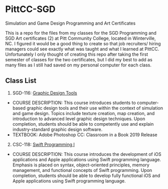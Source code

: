 # PittCC-SGD
Simulation and Game Design Programming and Art Certificates

This is a repo for the files from my classes for the SGD Programming and SGD Art certificates (2) at Pitt Community College, located in Winterville, NC. I figured it would be a good thing to create so that job recruiters/ hiring managers could see exactly what was taught and what I learned at PittCC. Unfortunately I only thought of creating this repo after taking the first semester of classes for the two certificates, but I did my best to add as many files as I still had saved on my personal computer for each class.

## Class List

1. SGD-116: [Graphic Design Tools](https://github.com/Francis-McKee/PittCC-SGD/tree/main/Graphic%20Design%20Tools)
* COURSE DESCRIPTION: This course introduces students to computer-based graphic design tools and their use within the context of simulation and game design. Topics include texture creation, map creation, and introduction to advanced level graphic design techniques. Upon completion, students should be able to competently use and explain industry-standard graphic design software.
* TEXTBOOK: Adobe Photoshop CC: Classroom in a Book 2019 Release
2. CSC-118: [Swift Programming I](https://github.com/Francis-McKee/PittCC-SGD/tree/main/Swift%20Programming%20I)
* COURSE DESCRIPTION: This course introduces the development of iOS applications and Apple applications using Swift programming language. Emphasis is placed on syntax, object-oriented principles, memory management, and functional concepts of Swift programming. Upon completion, students should be able to develop fully functional iOS and Apple applications using Swift programming language.
